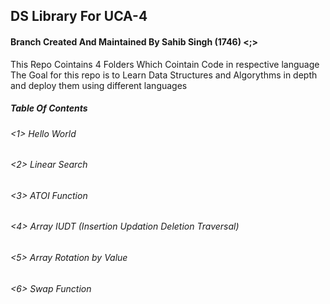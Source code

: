 ## DS Library For UCA-4
#### Branch Created And Maintained By Sahib Singh (1746) <;>

This Repo Cointains 4 Folders Which Cointain Code in respective language
The Goal for this repo is to Learn Data Structures and Algorythms in depth and deploy them using different languages 

##### Table Of Contents

######  <1> Hello World
######  <2> Linear Search 
######  <3> ATOI Function
######  <4> Array IUDT (Insertion Updation Deletion Traversal)
###### <5> Array Rotation by Value
###### <6> Swap Function


